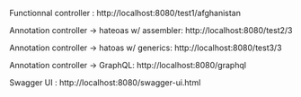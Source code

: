 Functionnal controller :
http://localhost:8080/test1/afghanistan



Annotation controller -> hateoas w/ assembler:
http://localhost:8080/test2/3


Annotation controller -> hatoas w/ generics:
http://localhost:8080/test3/3

Annotation controller -> GraphQL:
http://localhost:8080/graphql

Swagger UI :
http://localhost:8080/swagger-ui.html

